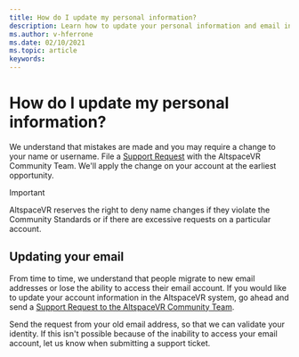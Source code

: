 ```yaml
---
title: How do I update my personal information?
description: Learn how to update your personal information and email in your AltspaceVR account.
ms.author: v-hferrone
ms.date: 02/10/2021
ms.topic: article
keywords: 
---
```


# How do I update my personal information?

We understand that mistakes are made and you may require a change to your name or username. File a [Support Request](https://help.altvr.com/hc/requests/new) with the AltspaceVR Community Team. We'll apply the change on your account at the earliest opportunity.

> [!IMPORTANT]
> AltspaceVR reserves the right to deny name changes if they violate the Community Standards or if there are excessive requests on a particular account.

## Updating your email

From time to time, we understand that people migrate to new email addresses or lose the ability to access their email account. If you would like to update your account information in the AltspaceVR system, go ahead and send a [Support Request to the AltspaceVR Community Team](https://help.altvr.com/hc/requests/new). 

Send the request from your old email address, so that we can validate your identity. If this isn't possible because of the inability to access your email account, let us know when submitting a support ticket.